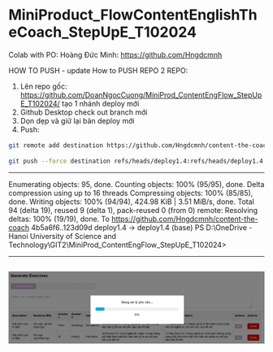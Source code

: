 # MiniProduct_FlowContentEnglishTheCoach_StepUpE_T102024

Colab with PO: Hoàng Đức Minh: https://github.com/Hngdcmnh

HOW TO PUSH - update How to PUSH REPO 2 REPO: 
1. Lên repo gốc: https://github.com/DoanNgocCuong/MiniProd_ContentEngFlow_StepUpE_T102024/ tạo 1 nhánh deploy mới
2. Github Desktop check out branch mới
3. Dọn dẹp và giữ lại bản deploy mới
4. Push: 
```bash
git remote add destination https://github.com/Hngdcmnh/content-the-coach
```
 ```bash
git push --force destination refs/heads/deploy1.4:refs/heads/deploy1.4
```
------
Enumerating objects: 95, done.
Counting objects: 100% (95/95), done.
Delta compression using up to 16 threads
Compressing objects: 100% (85/85), done.
Writing objects: 100% (94/94), 424.98 KiB | 3.51 MiB/s, done.
Total 94 (delta 19), reused 9 (delta 1), pack-reused 0 (from 0)
remote: Resolving deltas: 100% (19/19), done.
To https://github.com/Hngdcmnh/content-the-coach
   4b5a6f6..123d09d  deploy1.4 -> deploy1.4
(base) PS D:\OneDrive - Hanoi University of Science and Technology\GIT2\MiniProd_ContentEngFlow_StepUpE_T102024> 

---
![image_UpdateProcessBar_DangThanhThayChoHinhTron.png](image_UpdateProcessBar_DangThanhThayChoHinhTron.png)
---